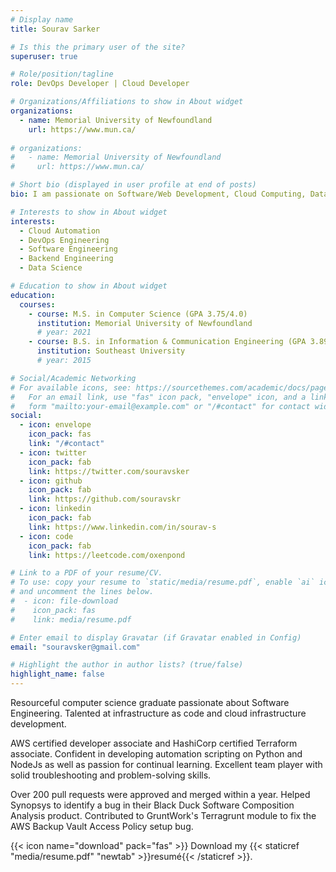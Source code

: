 ```yaml
---
# Display name
title: Sourav Sarker

# Is this the primary user of the site?
superuser: true

# Role/position/tagline
role: DevOps Developer | Cloud Developer

# Organizations/Affiliations to show in About widget
organizations:
  - name: Memorial University of Newfoundland
    url: https://www.mun.ca/
  
# organizations:
#   - name: Memorial University of Newfoundland
#     url: https://www.mun.ca/

# Short bio (displayed in user profile at end of posts)
bio: I am passionate on Software/Web Development, Cloud Computing, Data Science and Data Visualization.

# Interests to show in About widget
interests:
  - Cloud Automation
  - DevOps Engineering
  - Software Engineering
  - Backend Engineering
  - Data Science

# Education to show in About widget
education:
  courses:
    - course: M.S. in Computer Science (GPA 3.75/4.0)
      institution: Memorial University of Newfoundland
      # year: 2021
    - course: B.S. in Information & Communication Engineering (GPA 3.89/4.0)
      institution: Southeast University
      # year: 2015

# Social/Academic Networking
# For available icons, see: https://sourcethemes.com/academic/docs/page-builder/#icons
#   For an email link, use "fas" icon pack, "envelope" icon, and a link in the
#   form "mailto:your-email@example.com" or "/#contact" for contact widget.
social:
  - icon: envelope
    icon_pack: fas
    link: "/#contact"
  - icon: twitter
    icon_pack: fab
    link: https://twitter.com/souravsker
  - icon: github
    icon_pack: fab
    link: https://github.com/souravskr
  - icon: linkedin
    icon_pack: fab
    link: https://www.linkedin.com/in/sourav-s
  - icon: code
    icon_pack: fab
    link: https://leetcode.com/oxenpond 

# Link to a PDF of your resume/CV.
# To use: copy your resume to `static/media/resume.pdf`, enable `ai` icons in `params.toml`,
# and uncomment the lines below.
#  - icon: file-download
#    icon_pack: fas
#    link: media/resume.pdf

# Enter email to display Gravatar (if Gravatar enabled in Config)
email: "souravsker@gmail.com"

# Highlight the author in author lists? (true/false)
highlight_name: false
---
```


Resourceful computer science graduate passionate about Software Engineering. Talented at infrastructure as code and cloud infrastructure development. 

AWS certified developer associate and HashiCorp certified Terraform associate. Confident in developing  automation scripting on Python and NodeJs as well as passion for continual learning. Excellent team player with solid troubleshooting and problem-solving skills.

Over 200 pull requests were approved and merged within a year. Helped Synopsys to identify a bug in their Black Duck Software Composition Analysis product. Contributed to GruntWork's Terragrunt module to fix the AWS Backup Vault Access Policy setup bug.

<!-- Recent graduate from Memorial University and currently looking for a full-time job in Software Development. -->

{{< icon name="download" pack="fas" >}} Download my {{< staticref "media/resume.pdf" "newtab" >}}resumé{{< /staticref >}}.
